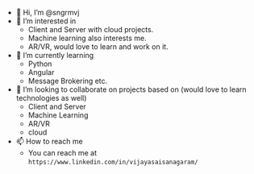 - 👋 Hi, I’m @sngrmvj
- 👀 I’m interested in
  - Client and Server with cloud projects.
  - Machine learning also interests me.
  - AR/VR, would love to learn and work on it.
- 🌱 I’m currently learning
  - Python
  - Angular
  - Message Brokering etc.
- 💞️ I’m looking to collaborate on projects based on (would love to learn technologies as well)
  - Client and Server 
  - Machine Learning
  - AR/VR
  - cloud
- 📫 How to reach me 
  - You can reach me at `https://www.linkedin.com/in/vijayasaisanagaram/`

<!---
sngrmvj/sngrmvj is a ✨ special ✨ repository because its `README.md` (this file) appears on your GitHub profile.
You can click the Preview link to take a look at your changes.
--->
